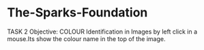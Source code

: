 # The-Sparks-Foundation
TASK 2  Objective:
COLOUR Identification in Images by left click in a mouse.Its show the colour name in the top of the image.
